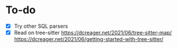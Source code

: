 # To-do

- [x] Try other SQL parsers
- [x] Read on tree-sitter
      https://dcreager.net/2021/06/tree-sitter-map/
      https://dcreager.net/2021/06/getting-started-with-tree-sitter/
